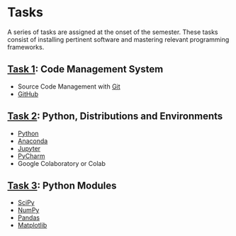 # Tasks

A series of tasks are assigned at the onset of the semester.
These tasks consist of installing pertinent software and mastering relevant programming frameworks.


## [Task 1](./1task.md): Code Management System

* Source Code Management with [Git](http://git-scm.com/)
* [GitHub](https://github.com/)


## [Task 2](./2task.md): Python, Distributions and Environments

* [Python](https://www.python.org/)
* [Anaconda](https://www.anaconda.com/)
* [Jupyter](http://jupyter.org/)
* [PyCharm](https://www.jetbrains.com/pycharm/)
* Google Colaboratory or Colab


## [Task 3](./3task.md): Python Modules

* [SciPy](https://www.scipy.org/)
* [NumPy](http://www.numpy.org/)
* [Pandas](https://pandas.pydata.org/)
* [Matplotlib](https://matplotlib.org/)


